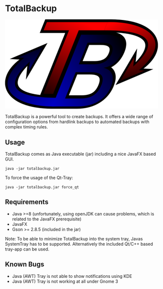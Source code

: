  # TotalBackup

 ![](./resources/TB_logo.png)

TotalBackup is a powerful tool to create backups. It offers a wide range of configuration options from hardlink backups to automated backups with complex timing rules.


## Usage
TotalBackup comes as Java executable (jar) including a nice JavaFX based GUI.
```
java -jar totalbackup.jar
```

To force the usage of the Qt-Tray:
```
java -jar totalbackup.jar force_qt
```

## Requirements
- Java >=8 (unfortunately, using openJDK can cause problems, which is related to the JavaFX prerequisite)
- JavaFX
- Gson >= 2.8.5 (included in the jar)

Note: To be able to minimize TotalBackup into the system tray, Javas SystemTray has to be supported. Alternatively the included Qt/C++ based tray-app can be used.

## Known Bugs
- Java (AWT) Tray is not able to show notifications using KDE
- Java (AWT) Tray is not working at all under Gnome 3
